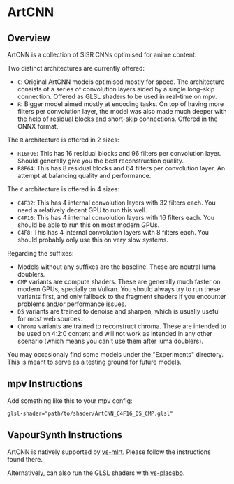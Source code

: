 # ArtCNN

## Overview
ArtCNN is a collection of SISR CNNs optimised for anime content.

Two distinct architectures are currently offered:
- `C`: Original ArtCNN models optimised mostly for speed. The architecture consists of a series of convolution layers aided by a single long-skip connection. Offered as GLSL shaders to be used in real-time on mpv.
- `R`: Bigger model aimed mostly at encoding tasks. On top of having more filters per convolution layer, the model was also made much deeper with the help of residual blocks and short-skip connections. Offered in the ONNX format.

The `R` architecture is offered in 2 sizes:
- `R16F96`: This has 16 residual blocks and 96 filters per convolution layer. Should generally give you the best reconstruction quality.
- `R8F64`: This has 8 residual blocks and 64 filters per convolution layer. An attempt at balancing quality and performance.

The `C` architecture is offered in 4 sizes:
- `C4F32`: This has 4 internal convolution layers with 32 filters each. You need a relatively decent GPU to run this well.
- `C4F16`: This has 4 internal convolution layers with 16 filters each. You should be able to run this on most modern GPUs.
- `C4F8`: This has 4 internal convolution layers with 8 filters each. You should probably only use this on very slow systems.

Regarding the suffixes:
- Models without any suffixes are the baseline. These are neutral luma doublers.
- `CMP` variants are compute shaders. These are generally much faster on modern GPUs, specially on Vulkan. You should always try to run these variants first, and only fallback to the fragment shaders if you encounter problems and/or performance issues.
- `DS` variants are trained to denoise and sharpen, which is usually useful for most web sources.
- `Chroma` variants are trained to reconstruct chroma. These are intended to be used on 4:2:0 content and will not work as intended in any other scenario (which means you can't use them after luma doublers).

You may occasionaly find some models under the "Experiments" directory. This is meant to serve as a testing ground for future models.

## mpv Instructions
Add something like this to your mpv config:
```
glsl-shader="path/to/shader/ArtCNN_C4F16_DS_CMP.glsl"
```

## VapourSynth Instructions
ArtCNN is natively supported by [vs-mlrt](https://github.com/AmusementClub/vs-mlrt). Please follow the instructions found there.

Alternatively, can also run the GLSL shaders with [vs-placebo](https://github.com/Lypheo/vs-placebo).
